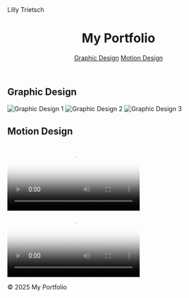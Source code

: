 <!DOCTYPE html>
<html lang="en">
<head>
  <meta charset="UTF-8">
  <meta name="viewport" content="width=device-width, initial-scale=1">
 Lilly Trietsch
  <link rel="stylesheet" href="styles.css">
</head>
<body>
  <header>
    <h1>My Portfolio</h1>
    <nav>
      <a href="#graphic">Graphic Design</a>
      <a href="#motion">Motion Design</a>
    </nav>
  </header>
  <main>
    <section id="graphic">
      <h2>Graphic Design</h2>
      <div class="gallery">
        <img src="https://source.unsplash.com/400x300/?graphic,design,1" alt="Graphic Design 1">
        <img src="https://source.unsplash.com/400x300/?graphic,design,2" alt="Graphic Design 2">
        <img src="https://source.unsplash.com/400x300/?graphic,design,3" alt="Graphic Design 3">
      </div>
    </section>
    <section id="motion">
      <h2>Motion Design</h2>
      <div class="gallery">
        <video src="https://www.w3schools.com/html/mov_bbb.mp4" controls poster="https://source.unsplash.com/400x300/?motion,design,1"></video>
        <video src="https://www.w3schools.com/html/movie.mp4" controls poster="https://source.unsplash.com/400x300/?motion,design,2"></video>
      </div>
    </section>
  </main>
  <footer>
    <p>&copy; 2025 My Portfolio</p>
  </footer>
</body>
</html>
